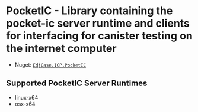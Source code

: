 # PocketIC - Library containing the pocket-ic server runtime and clients for interfacing for canister testing on the internet computer

- Nuget: [`EdjCase.ICP.PocketIC`](https://www.nuget.org/packages/EdjCase.ICP.PocketIC)

## Supported PocketIC Server Runtimes

- linux-x64
- osx-x64
